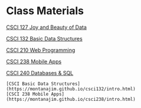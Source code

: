 # Class Materials

[CSCI 127 Joy and Beauty of Data](https://montanajim.github.io/csci127/intro.html)

[CSCI 132 Basic Data Structures](https://montanajim.github.io/csci132/intro.html)

[CSCI 210 Web Programming](https://montanajim.github.io/CSCI210/intro.html)

[CSCI 238 Mobile Apps](https://montanajim.github.io/csci238/intro.html)

[CSCI 240 Databases & SQL](https://montanajim.github.io/csci240/intro.html)



```{tableofcontents}
[CSCI Basic Data Structures](https://montanajim.github.io/csci132/intro.html)
[CSCI 238 Mobile Apps](https://montanajim.github.io/csci238/intro.html)
```




